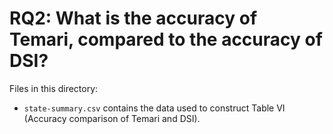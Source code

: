 # RQ2: What is the accuracy of Temari, compared to the accuracy of DSI?

Files in this directory:
- `state-summary.csv` contains the data used to construct Table VI (Accuracy comparison of Temari and DSI).